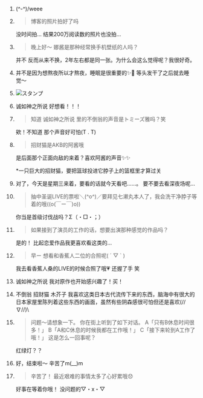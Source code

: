 1. (^-^)/weee

2. > 博客的照片拍好了吗

   没时间拍... 结果200万阅读数的照片也没拍...

3. > 晚上好〜 娜酱是那种经常换手机壁纸的人吗？

   并不 反而从来不换，2年左右都是同一张。为什么会这么觉得呢？我很好奇。

4. 并不是因为想熬夜所以才熬夜，睡眠是很重要的✨🌟 等头发干了之后就去睡觉〜

5. ![スタンプ](https://contents.7gogo.jp/stamp/9001/9001_087_01.png)

6. 诚如神之所说 好想看！！！

7. > 知道 诚如神之所说 里的不倒翁的声音是トミーズ雅吗？笑

   欸！不知道 那个声音好可怕(T . T)

8. > 招财猫是AKB的阿酱哦

   是后面那个正面向敌的来着？喜欢阿酱的声音✨✨

   *一只巨大的招财猫，要把篮球投进它脖子上的篮框里才算过关

9. 对了，今天是星期三来着，要看的话就今天看吧……。 要不要去看深夜场呢…

10. > 抽中圣诞LIVE的票啦＼(^o^)／要拜见七濑丸本人了，我会洗干净脖子等着的哦((o(￣ー￣)o))

    你当是首级讨伐战吗？Σ（・□・；）

11. > 如果接到了演员的工作的话，想要出演那种感觉的作品吗？

    是的！ 比起恋爱作品我更喜欢看这类的...

12. > 早ー 想看和香蕉人二位的合照呢( ´ ▽ ` )

    我去看香蕉人桑的LIVE的时候合照了哦💗 还握了手 笑

13. 诚如神之所说 我对原作也开始感兴趣了！买！

14. 不倒翁 招财猫 木芥子 我喜欢这类日本古代流传下来的东西，脑海中有很大的日本家屋里陈列着这些东西的画面，虽然有些阴森感很可怕但还是喜欢\(//∇//)\

15. > 问题〜请想象一下。 你在街上听到了如下对话。 A「只有B休息时间很多！」 B「A和C休息的时候我都在工作哦！」 C「接下来轮到A工作了哦！」 这是怎么一回事呢？

    红绿灯？？

16. 好，结束啦〜 辛苦了m(__)m

17. > 辛苦了！ 最近艰难的事情太多了心好累哦😞

    好事在等着你哦！ 没问题的▽・x・▽